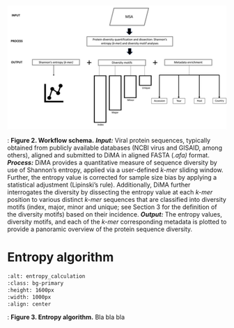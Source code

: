 ![workflow](images/workfloww.jpg)

: **Figure 2. Workflow schema.** ***Input:*** Viral protein sequences, typically obtained from publicly available databases (NCBI virus and GISAID, among others), aligned and submitted to DiMA in aligned FASTA (*.afa)* format. ***Process:*** DiMA provides a quantitative measure of sequence diversity by use of Shannon’s entropy, applied via a user-defined *k-mer* sliding window. Further, the entropy value is corrected for sample size bias by applying a statistical adjustment (Lipinski’s rule). Additionally, DiMA further interrogates the diversity by dissecting the entropy value at each *k-mer* position to various distinct *k-mer* sequences that are classified into diversity motifs (index, major, minor and unique; see Section 3 for the definition of the diversity motifs) based on their incidence. ***Output:*** The entropy values, diversity motifs, and each of the *k-mer* corresponding metadata is plotted to provide a panoramic overview of the protein sequence diversity. 

# Entropy algorithm 

```{image} images/entropy_algorithm.svg
:alt: entropy_calculation
:class: bg-primary
:height: 1600px
:width: 1000px
:align: center
```
<a></a> 
: **Figure 3. Entropy algorithm.** Bla bla bla
